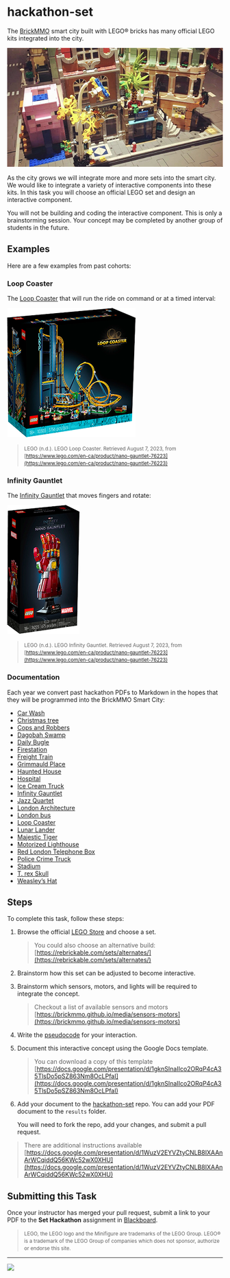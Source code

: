 # hackathon-set

<style>@import url("//readme.codeadam.ca/readme.css");</style>

The [BrickMMO](http://brickmmo.com/) smart city built with LEGO® bricks has many official LEGO kits integrated into the city.

![BrickMMO City](images/brickmmo.png)

As the city grows we will integrate more and more sets into the smart city. We would like to integrate a variety of interactive components into these kits. In this task you will choose an official LEGO set and design an interactive component.

You will not be building and coding the interactive component. This is only a brainstorming session. Your concept may be completed by another group of students in the future.

## Examples

Here are a few examples from past cohorts:

### Loop Coaster

The [Loop Coaster](https://www.lego.com/en-ca/product/loop-coaster-10303) that will run the ride on command or at a timed interval:

![LEGO Loop Coaster](images/lego-coaster.png)

> <small>LEGO (n.d.). LEGO Loop Coaster. Retrieved August 7, 2023, from [https://www.lego.com/en-ca/product/nano-gauntlet-76223](https://www.lego.com/en-ca/product/nano-gauntlet-76223)</small>

### Infinity Gauntlet

The [Infinity Gauntlet](https://www.lego.com/en-ca/product/nano-gauntlet-76223) that moves fingers and rotate:

![LEGO Loop Coaster](images/lego-infinity.png)

> <small>LEGO (n.d.). LEGO Infinity Gauntlet. Retrieved August 7, 2023, from [https://www.lego.com/en-ca/product/nano-gauntlet-76223](https://www.lego.com/en-ca/product/nano-gauntlet-76223)</small>

### Documentation

Each year we convert past hackathon PDFs to Markdown in the hopes that they will be programmed into the BrickMMO Smart City:

- [Car Wash](https://github.com/joeyin/forked-hackathon-set/blob/main/car-wash.markdown)
- [Christmas tree](https://github.com/joeyin/forked-hackathon-set/blob/main/chrismas-tree.markdown)
- [Cops and Robbers](https://github.com/joeyin/forked-hackathon-set/blob/main/cops-robbers.markdown)
- [Dagobah Swamp](https://github.com/joeyin/forked-hackathon-set/blob/main/dagobah-swamp.markdown)
- [Daily Bugle](https://github.com/joeyin/forked-hackathon-set/blob/main/daily-bugle.markdown)
- [Firestation](https://github.com/joeyin/forked-hackathon-set/blob/main/firestation.markdown)
- [Freight Train](https://github.com/joeyin/forked-hackathon-set/blob/main/freight-train.markdown)
- [Grimmauld Place](https://github.com/joeyin/forked-hackathon-set/blob/main/grimmauld-place.markdown)
- [Haunted House](https://github.com/joeyin/forked-hackathon-set/blob/main/haunted-house.markdown)
- [Hospital](https://github.com/joeyin/forked-hackathon-set/blob/main/hospital.markdown)
- [Ice Cream Truck](https://github.com/joeyin/forked-hackathon-set/blob/main/ice-cream-truck.markdown)
- [Infinity Gauntlet](https://github.com/joeyin/forked-hackathon-set/blob/main/infinitiy-gauntlet.markdown)
- [Jazz Quartet](https://github.com/joeyin/forked-hackathon-set/blob/main/jazz-quartet.markdown)
- [London Architecture](https://github.com/joeyin/forked-hackathon-set/blob/main/london-architecture.markdown)
- [London bus](https://github.com/joeyin/forked-hackathon-set/blob/main/london-bus.markdown)
- [Loop Coaster](https://github.com/joeyin/forked-hackathon-set/blob/main/loop-coaster.markdown)
- [Lunar Lander](https://github.com/joeyin/forked-hackathon-set/blob/main/lunar-lander.markdown)
- [Majestic Tiger](https://github.com/joeyin/forked-hackathon-set/blob/main/majestic-tiger.markdown)
- [Motorized Lighthouse](https://github.com/joeyin/forked-hackathon-set/blob/main/motorized-lighthouse.markdown)
- [Red London Telephone Box](https://github.com/joeyin/forked-hackathon-set/blob/main/phone-booth.markdown)
- [Police Crime Truck](https://github.com/joeyin/forked-hackathon-set/blob/main/police-crime-truck.markdown)
- [Stadium](https://github.com/joeyin/forked-hackathon-set/blob/main/stadium.markdown)
- [T. rex Skull](https://github.com/joeyin/forked-hackathon-set/blob/main/t-rex-skull.markdown)
- [Weasley’s Hat](https://github.com/joeyin/forked-hackathon-set/blob/main/weasleys-hat.markdown)

## Steps

To complete this task, follow these steps:

1. Browse the official [LEGO Store](https://www.lego.com/en-ca/themes) and choose a set.

   > You could also choose an alternative build:  
   > [https://rebrickable.com/sets/alternates/](https://rebrickable.com/sets/alternates/)

2. Brainstorm how this set can be adjusted to become interactive.
3. Brainstorm which sensors, motors, and lights will be required to integrate the concept.

   > Checkout a list of available sensors and motors  
   > [https://brickmmo.github.io/media/sensors-motors](https://brickmmo.github.io/media/sensors-motors)

4. Write the [pseudocode](https://pseudocode.codeadam.ca) for your interaction.

5. Document this interactive concept using the Google Docs template.

   > You can download a copy of this template  
   > [https://docs.google.com/presentation/d/1gknSInaIIco2ORqP4cA35TlsDo5pSZ863Nm8OcLPfaI](https://docs.google.com/presentation/d/1gknSInaIIco2ORqP4cA35TlsDo5pSZ863Nm8OcLPfaI)

6. Add your document to the [hackathon-set](https://github.com/BrickMMO/hackathon-set/) repo. You can add your PDF document to the `results` folder.

   You will need to fork the repo, add your changes, and submit a pull request.

> There are additional instructions available  
> [https://docs.google.com/presentation/d/1WuzV2EYVZtyCNLB8IXAAnArWCqiddQ56KWc52wX0XHU](https://docs.google.com/presentation/d/1WuzV2EYVZtyCNLB8IXAAnArWCqiddQ56KWc52wX0XHU)

## Submitting this Task

Once your instructor has merged your pull request, submit a link to your PDF to the **Set Hackathon** assignment in [Blackboard](https://learn.humber.ca/).

> <small>LEGO, the LEGO logo and the Minifigure are trademarks of the LEGO Group. LEGO® is a trademark of the LEGO Group of companies which does not sponsor, authorize or endorse this site.</small>

---

<a href="https://brickmmo.com">
<img src="https://brickmmo.com/images/brickmmo-logo-horizontal.jpg" width="100">
</a>
